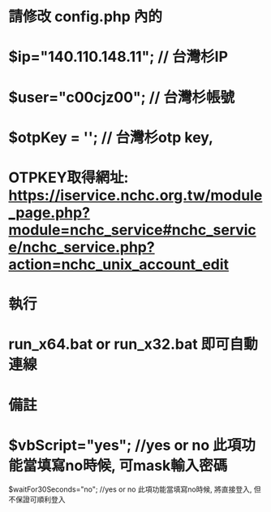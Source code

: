 # 請修改 config.php 內的
# $ip="140.110.148.11"; // 台灣杉IP
# $user="c00cjz00"; //  台灣杉帳號
# $otpKey = ''; // 台灣杉otp key, 
# OTPKEY取得網址: https://iservice.nchc.org.tw/module_page.php?module=nchc_service#nchc_service/nchc_service.php?action=nchc_unix_account_edit
# 
# 執行 
# run_x64.bat or run_x32.bat 即可自動連線

# 備註
# $vbScript="yes"; //yes or no  此項功能當填寫no時候, 可mask輸入密碼
$waitFor30Seconds="no";  //yes or no 此項功能當填寫no時候, 將直接登入, 但不保證可順利登入

